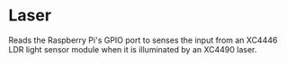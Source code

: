 # Laser

Reads the Raspberry Pi's GPIO port to senses the input from an XC4446 LDR light sensor module when it is illuminated by an XC4490 laser.
